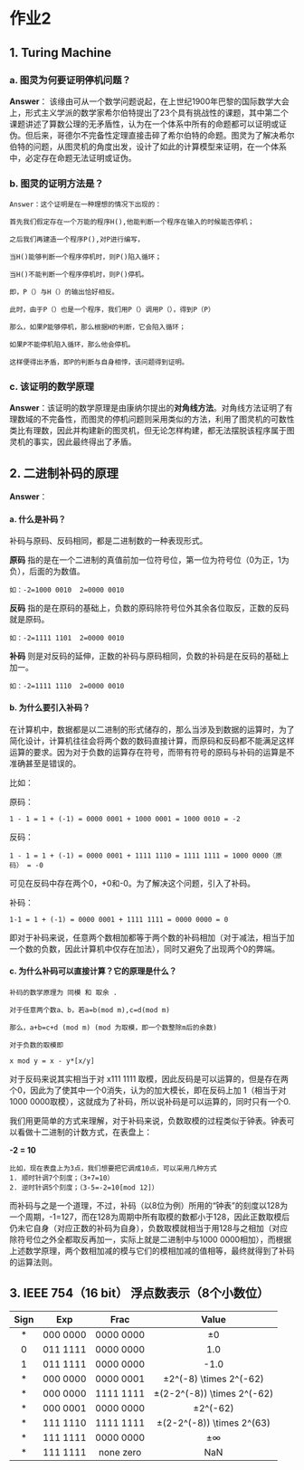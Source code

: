 # 作业2

## 1. Turing Machine

###  a. 图灵为何要证明停机问题？

   **Answer**：  该缘由可从一个数学问题说起，在上世纪1900年巴黎的国际数学大会上，形式主义学派的数学家希尔伯特提出了23个具有挑战性的课题，其中第二个课题讲述了算数公理的无矛盾性，认为在一个体系中所有的命题都可以证明或证伪。但后来，哥德尔不完备性定理直接击碎了希尔伯特的命题。图灵为了解决希尔伯特的问题，从图灵机的角度出发，设计了如此的计算模型来证明，在一个体系中，必定存在命题无法证明或证伪。

###  b. 图灵的证明方法是？

    Answer：这个证明是在一种理想的情况下出现的：

    首先我们假定存在一个万能的程序H(),他能判断一个程序在输入的时候能否停机；

    之后我们再建造一个程序P(),对P进行编写，

    当H()能够判断一个程序停机时，则P()陷入循环；
 
    当H()不能判断一个程序停机时，则P()停机。
   
    即，P（）与H（）的输出恰好相反。

    此时，由于P（）也是一个程序，我们用P（）调用P（），得到P（P）

    那么，如果P能够停机，那么根据H的判断，它会陷入循环；

    如果P不能停机陷入循环，那么他会停机。
   
    这样便得出矛盾，即P的判断与自身相悖，该问题得到证明。

###   c. 该证明的数学原理

**Answer**：该证明的数学原理是由康纳尔提出的**对角线方法**。对角线方法证明了有理数域的不完备性，而图灵的停机问题则采用类似的方法，利用了图灵机的可数性类比有理数，因此并构建新的图灵机，但无论怎样构建，都无法摆脱该程序属于图灵机的事实，因此最终得出了矛盾。

## 2. 二进制补码的原理

**Answer**：

#### a. 什么是补码？

补码与原码、反码相同，都是二进制数的一种表现形式。

**原码**  指的是在一个二进制的真值前加一位符号位，第一位为符号位（0为正，1为负），后面的为数值。

    如：-2=1000 0010  2=0000 0010

**反码**  指的是在原码的基础上，负数的原码除符号位外其余各位取反，正数的反码就是原码。
 
    如：-2=1111 1101  2=0000 0010

**补码**  则是对反码的延伸，正数的补码与原码相同，负数的补码是在反码的基础上加一。

    如：-2=1111 1110  2=0000 0010 

#### b. 为什么要引入补码？

  在计算机中，数据都是以二进制的形式储存的，那么当涉及到数据的运算时，为了简化设计，计算机往往会将两个数的数码直接计算，而原码和反码都不能满足这样运算的要求。因为对于负数的运算存在符号，而带有符号的原码与补码的运算是不准确甚至是错误的。

比如：

原码：

    1 - 1 = 1 + (-1) = 0000 0001 + 1000 0001 = 1000 0010 = -2

反码：

    1 - 1 = 1 + (-1) = 0000 0001 + 1111 1110 = 1111 1111 = 1000 0000（原码） = -0

  可见在反码中存在两个0，+0和-0。为了解决这个问题，引入了补码。

补码：

    1-1 = 1 + (-1) = 0000 0001 + 1111 1111 = 0000 0000 = 0

即对于补码来说，任意两个数相加都等于两个数的补码相加（对于减法，相当于加一个数的负数，因此计算机中仅存在加法），同时又避免了出现两个0的弊端。

#### c. 为什么补码可以直接计算？它的原理是什么？

    补码的数学原理为 同模 和 取余 .

    对于任意两个数a、b，若a=b(mod m),c=d(mod m)

    那么，a+b=c+d (mod m) (mod 为取模，即一个数整除m后的余数)

    对于负数的取模即

    x mod y = x - y*[x/y]

对于反码来说其实相当于对 x111 1111 取模，因此反码是可以运算的，但是存在两个0，因此为了使其中一个0消失，认为的加大模长，即在反码上加 1（相当于对1000 0000取模），这就成为了补码，所以说补码是可以运算的，同时只有一个0.

我们用更简单的方式来理解，对于补码来说，负数取模的过程类似于钟表。钟表可以看做十二进制的计数方式，在表盘上：

**-2 = 10**

    比如，现在表盘上为3点，我们想要把它调成10点，可以采用几种方式
    1. 顺时针调7个刻度；（3+7=10）
    2. 逆时针调5个刻度；（3-5=-2=10[mod 12]）
    
而补码与之是一个道理，不过，补码（以8位为例）所用的“钟表”的刻度以128为一个周期，-1=127，而在128为周期中所有取模的数都小于128，因此正数取模后仍未它自身（对应正数的补码为自身），负数取模就相当于用128与之相加（对应除符号位之外全都取反再加一，实际上就是二进制中与1000 0000相加），而根据上述数学原理，两个数相加减的模与它们的模相加减的值相等，最终就得到了补码的运算法则。 



## 3. IEEE 754（16 bit） 浮点数表示（8个小数位）

|Sign|Exp|Frac|Value|
|:-----:|:-----:|:-----:|:-----:|
| * |000 0000|0000 0000|±0|
| 0 |011 1111|0000 0000|1.0|
| 1 |011 1111|0000 0000| -1.0|
| * | 000 0000|0000 0001 |±2^(-8) \times 2^(-62)|
| * |000 0000 |1111 1111 |±(2-2^(-8)) \times 2^(-62)|
| * |000 0001 |0000 0000 |±2^(-62) |
| * |111 1110 |1111 1111 |±(2-2^(-8)) \times 2^(63) |
| * |111 1111|0000 0000|±∞|
| * |111 1111|none zero|NaN|





















